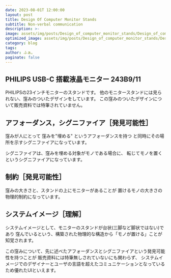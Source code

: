 ```yaml
---
date: 2023-08-01T 12:00:00
layout: post
title: Design Of Computer Monitor Stands
subtitle: Non-verbal communication
description: >-
image: assets/img/posts/Design_of_computer_monitor_stands/Design_of_computer_monitor_stands.jpg
optimized_image: assets/img/posts/Design_of_computer_monitor_stands/Design_of_computer_monitor_stands_resized_thumbnail.jpg
category: blog
tags: 
author: ふぁ。
paginate: false
---
```


## PHILIPS USB-C 搭載液晶モニター 243B9/11

PHILIPSの23インチモニターのスタンドです。
他のモニタースタンドには見られない、窪みのついたデザインをしています。
この窪みのついたデザインについて販売資料では特筆されていません。

## アフォーダンス，シグニファイア［発見可能性］

窪みが人にとって 窪みを"埋める" というアフォーダンスを持つ
と同時にその場所を示すシグニファイアになっています。

シグニファイアは、窪みを埋める対象がモノである場合に、
転じてモノを置くというシグニファイアになっています。

## 制約［発見可能性］

窪みの大きさと、スタンドの上にモニターがあることが
置けるモノの大きさの物理的制約になっています。

## システムイメージ［理解］

システムイメージとして、モニターのスタンドが台状(三脚など脚状ではない)であり
窪んでいるという、構築された物理的な構造から「モノが置ける」ことが知覚されます。

この窪みについて、先に述べたアフォーダンスとシグニファイアという発見可能性を持つことが
販売資料には特筆無しされていないにも関わらず、
システムイメージでのデザイナーとユーザの言語を超えたコミュニケーションとなっている
ため優れたUIといえます。